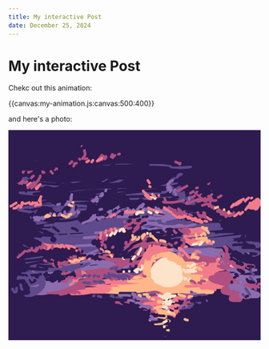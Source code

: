 ```yaml
---
title: My interactive Post
date: December 25, 2024
---
```


# My interactive Post

Chekc out this animation:

{{canvas:my-animation.js:canvas:500:400}}

and here's a photo:

![Beautiful sunset](images/sunset.jpg)
